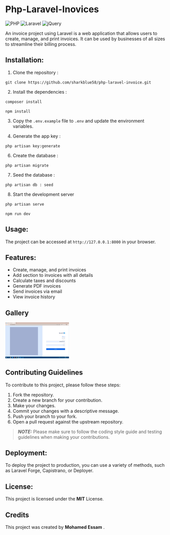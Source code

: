 # Php-Laravel-Inovices
![PHP](https://img.shields.io/badge/php-%23777BB4.svg?style=for-the-badge&logo=php&logoColor=white)
![Laravel](https://img.shields.io/badge/laravel-%23FF2D20.svg?style=for-the-badge&logo=laravel&logoColor=white)
![jQuery](https://img.shields.io/badge/jquery-%230769AD.svg?style=for-the-badge&logo=jquery&logoColor=white)

 An invoice project using Laravel is a web application that allows users to create, manage, and print invoices. It can be used by businesses of all sizes to streamline their billing process.

 ## Installation:

1. Clone the repository :

```
git clone https://github.com/sharkblue58/php-laravel-invoice.git
```
2. Install the dependencies :

```
composer install
```
```
npm install
```

3.	Copy the ```.env.example``` file to ```.env``` and update the environment variables.

4.	Generate the app key :

```
php artisan key:generate
```
   
6.	Create the database :

```
php artisan migrate
```

7. Seed the database :
   
```
php artisan db : seed
```

8.	Start the development server

```
php artisan serve
```
```
npm run dev
```

## Usage:

The project can be accessed at ```http://127.0.0.1:8000``` in your browser.

## Features:

- Create, manage, and print invoices
- Add section to invoices with all details
- Calculate taxes and discounts
- Generate PDF invoices
- Send invoices via email
- View invoice history

## Gallery

<div>
<img src="https://github.com/sharkblue58/php-laravel-invoice/blob/main/public/assets/gallery/invovice1.png" width="200">
</div>

## Contributing Guidelines

To contribute to this project, please follow these steps:

1. Fork the repository.
2. Create a new branch for your contribution.
3. Make your changes.
4. Commit your changes with a descriptive message.
5. Push your branch to your fork.
6. Open a pull request against the upstream repository.

> **_NOTE:_**  Please make sure to follow the coding style guide and testing guidelines when making your contributions.

## Deployment:

To deploy the project to production, you can use a variety of methods, such as Laravel Forge, Capistrano, or Deployer.

## License:

This project is licensed under the **MIT** License.

## Credits

This project was created by **Mohamed Essam** .

